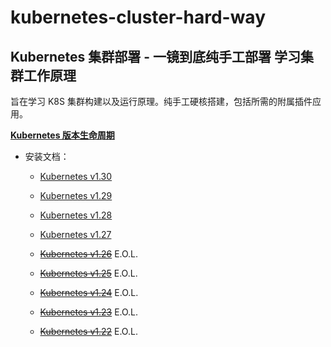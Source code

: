 # kubernetes-cluster-hard-way

## Kubernetes 集群部署 - 一镜到底纯手工部署 学习集群工作原理

旨在学习 K8S 集群构建以及运行原理。纯手工硬核搭建，包括所需的附属插件应用。

[**Kubernetes 版本生命周期**](https://endoflife.date/kubernetes)

* 安装文档：
  * [Kubernetes v1.30](https://github.com/leonanu/kubernetes-cluster-hard-way/blob/main/v1.30.md)

  * [Kubernetes v1.29](https://github.com/leonanu/kubernetes-cluster-hard-way/blob/main/v1.29.md)

  * [Kubernetes v1.28](https://github.com/leonanu/kubernetes-cluster-hard-way/blob/main/v1.28.md)

  * [Kubernetes v1.27](https://github.com/leonanu/kubernetes-cluster-hard-way/blob/main/v1.27.md)

  * ~~[Kubernetes v1.26](https://github.com/leonanu/kubernetes-cluster-hard-way/blob/main/v1.26.md)~~ E.O.L.

  * ~~[Kubernetes v1.25](https://github.com/leonanu/kubernetes-cluster-hard-way/blob/main/v1.25.md)~~ E.O.L.

  * ~~[Kubernetes v1.24](https://github.com/leonanu/kubernetes-cluster-hard-way/blob/main/v1.24.md)~~ E.O.L.

  * ~~[Kubernetes v1.23](https://github.com/leonanu/kubernetes-cluster-hard-way/blob/main/v1.23.md)~~ E.O.L.

  * ~~[Kubernetes v1.22](https://github.com/leonanu/kubernetes-cluster-hard-way/blob/main/v1.22.md)~~ E.O.L.
